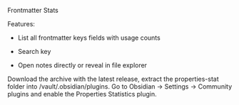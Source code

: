 Frontmatter Stats

Features:

- List all frontmatter keys fields with usage counts

- Search key


- Open notes directly or reveal in file explorer

Download the archive with the latest release, extract the properties-stat folder into /vault/.obsidian/plugins. Go to Obsidian → Settings → Community plugins and enable the Properties Statistics plugin.
